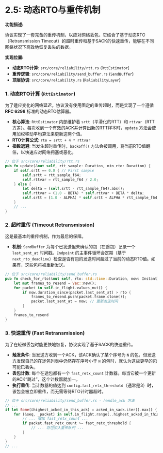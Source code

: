# 2.5: 动态RTO与重传机制

**功能描述:**

协议实现了一套完备的重传机制，以应对网络丢包。它结合了基于动态RTO（Retransmission Timeout）的超时重传和基于SACK的快速重传，能够在不同网络状况下高效地恢复丢失的数据。

**实现位置:**

- **动态RTO计算**: `src/core/reliability/rtt.rs` (`RttEstimator`)
- **重传逻辑**: `src/core/reliability/send_buffer.rs` (`SendBuffer`)
- **顶层协调**: `src/core/reliability.rs` (`ReliabilityLayer`)

### 1. 动态RTO计算 (`RttEstimator`)

为了适应变化的网络延迟，协议没有使用固定的重传超时，而是实现了一个遵循 **RFC 6298** 标准的动态RTO估算器。

- **核心算法**: `RttEstimator` 内部维护着 `srtt`（平滑化的RTT）和 `rttvar`（RTT方差）。每次收到一个有效的ACK并计算出新的RTT样本时，`update` 方法会使用加权移动平均算法来更新这两个值。
- **RTO计算公式**: `rto = srtt + 4 * rttvar`
- **指数退避**: 当发生超时重传时，`backoff()` 方法会被调用，将当前RTO值翻倍，以快速应对网络拥塞或恶化。

```rust
// 位于 src/core/reliability/rtt.rs
pub fn update(&mut self, rtt_sample: Duration, min_rto: Duration) {
    if self.srtt == 0.0 { // First sample
        self.srtt = rtt_sample_f64;
        self.rttvar = rtt_sample_f64 / 2.0;
    } else {
        let delta = (self.srtt - rtt_sample_f64).abs();
        self.rttvar = (1.0 - BETA) * self.rttvar + BETA * delta;
        self.srtt = (1.0 - ALPHA) * self.srtt + ALPHA * rtt_sample_f64;
    }
    // ...
}
```

### 2. 超时重传 (Timeout Retransmission)

这是最基本的重传机制，作为最后的保障。

- **机制**: `SendBuffer` 为每个已发送但未确认的包（在途包）记录一个 `last_sent_at` 时间戳。`Endpoint` 的主事件循环会定期（基于 `next_rto_deadline`）检查是否有包的发送时间超过了当前的动态RTO值。如果有，这些包将被重新发送。

```rust
// 位于 src/core/reliability/send_buffer.rs
pub fn check_for_rto(&mut self, rto: std::time::Duration, now: Instant) -> Vec<Frame> {
    let mut frames_to_resend = Vec::new();
    for packet in self.in_flight.values_mut() {
        if now.duration_since(packet.last_sent_at) > rto {
            frames_to_resend.push(packet.frame.clone());
            packet.last_sent_at = now; // 更新发送时间
        }
    }
    frames_to_resend
}
```

### 3. 快速重传 (Fast Retransmission)

为了在轻微丢包时能更快地恢复，协议实现了基于SACK的快速重传。

- **触发条件**: 当发送方收到一个ACK，该ACK确认了某个序号为 `N` 的包，但发送方发现自己的在途包列表中仍然存在序号小于 `N` 的包时，就认为这些更早的包可能已丢失。
- **丢包计数**: 每个在途包都有一个 `fast_retx_count` 计数器。每当它被一个更新的ACK“跳过”，这个计数器就加一。
- **执行重传**: 当计数器的值达到 `config.fast_retx_threshold`（通常是3）时，该包会被立即重传，而无需等待RTO计时器超时。

```rust
// 位于 src/core/reliability/send_buffer.rs - handle_ack 方法
// ...
if let Some(&highest_acked_in_this_ack) = acked_in_sack.iter().max() {
    for (&seq, _packet) in self.in_flight.range(..highest_acked_in_this_ack) {
        // ... 增加 fast_retx_count ...
        if packet.fast_retx_count >= fast_retx_threshold {
            // ... 将包加入重传队列 ...
        }
    }
}
// ...
``` 